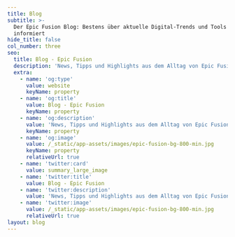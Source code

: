 ```yaml
---
title: Blog
subtitle: >-
  Der Epic Fusion Blog: Bestens über aktuelle Digital-Trends und Tools
  informiert
hide_title: false
col_number: three
seo:
  title: Blog - Epic Fusion
  description: 'News, Tipps und Highlights aus dem Alltag von Epic Fusion'
  extra:
    - name: 'og:type'
      value: website
      keyName: property
    - name: 'og:title'
      value: Blog - Epic Fusion
      keyName: property
    - name: 'og:description'
      value: 'News, Tipps und Highlights aus dem Alltag von Epic Fusion'
      keyName: property
    - name: 'og:image'
      value: /_static/app-assets/images/epic-fusion-bg-800-min.jpg
      keyName: property
      relativeUrl: true
    - name: 'twitter:card'
      value: summary_large_image
    - name: 'twitter:title'
      value: Blog - Epic Fusion
    - name: 'twitter:description'
      value: 'News, Tipps und Highlights aus dem Alltag von Epic Fusion'
    - name: 'twitter:image'
      value: /_static/app-assets/images/epic-fusion-bg-800-min.jpg
      relativeUrl: true
layout: blog
---
```

